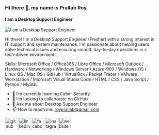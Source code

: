 ### Hi there 👋, my name is Prallab Roy
#### I am a Desktop Support Engineer
![I am a Desktop Support Engineer](https://pratecheducation.com/wp-content/uploads/2023/07/desktop-support-eng.jpg)

Hi there! I'm a Desktop Support Engineer (Fresher) with a strong interest in IT support and system maintenance. I'm passionate about helping users solve technical issues and ensuring smooth day-to-day operations in a tech-driven environment.

Skills: Microsoft Office / Office365 / Libre Office / Microsoft Outlook / Hardware / Networking / Windows Server / Azure-900 / Windows OS / Linux OS / Mac OS / GitHub / VirtualBox / Packet Tracer / VMware Workstation / Microsoft Visual Studio Code / HTML / CSS / Java Script / Python / MySQL

- 🌱 I’m currently learning Cyber Security 
- 👯 I’m looking to collaborate on GitHub 
- 💬 Ask me about Desktop Support Engineer 
- 📫 How to reach me: royprallab@gmail.com 


[<img src='https://cdn.jsdelivr.net/npm/simple-icons@3.0.1/icons/github.svg' alt='github' height='40'>](https://github.com/https://github.com/prallab-roy)  [<img src='https://cdn.jsdelivr.net/npm/simple-icons@3.0.1/icons/linkedin.svg' alt='linkedin' height='40'>](https://www.linkedin.com/in/https://www.linkedin.com/in/prallab-roy-11a094322//)  [<img src='https://cdn.jsdelivr.net/npm/simple-icons@3.0.1/icons/facebook.svg' alt='facebook' height='40'>](https://www.facebook.com/https://www.facebook.com/profile.php?id=100087492692883)  [<img src='https://cdn.jsdelivr.net/npm/simple-icons@3.0.1/icons/instagram.svg' alt='instagram' height='40'>](https://www.instagram.com/https://www.instagram.com/prallabroyofficial?igsh=MTFtc24zOXZ4d3Y1ZQ==/)  [<img src='https://cdn.jsdelivr.net/npm/simple-icons@3.0.1/icons/icloud.svg' alt='website' height='40'>](https://www.prallabroy.com)  

